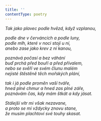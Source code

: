 ```yaml
---
title: ''
contentType: poetry
---
```


<section>

_Tak jako plavec podle hvězd, když vzplanou,_

_podle dne v červáncích a podle luny,  
podle mlh, které v noci stojí u ní,  
anebo zase jako krev z ní kanou,_

</section>

<section>

_poznává počasí a bez váhání  
buď prchá před bouří a před přívalem,  
nebo se svěří ve svém člunu malém  
nejisté štěstěně těch mořských plání,_

</section>

<section>

_tak i já podle proměn vaší tváře,  
hned plné chmur a hned zas plné záře,  
poznávám čas, kdy mám štkát a kdy jásat._

</section>

<section>

_Stálejší vítr mi však nezavane,  
a proto se mi vždycky znovu stane,  
že musím plachtoví své touhy skasat._

</section>
